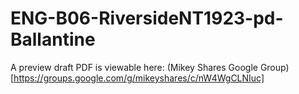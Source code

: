 # ENG-B06-RiversideNT1923-pd-Ballantine


A preview draft PDF is viewable here: (Mikey Shares Google Group)[https://groups.google.com/g/mikeyshares/c/nW4WgCLNIuc]
